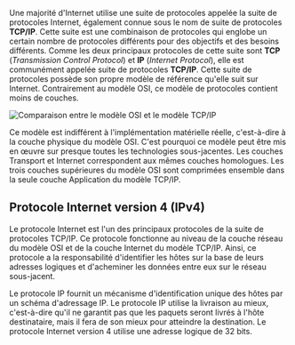 Une majorité d'Internet utilise une suite de protocoles appelée la suite de protocoles Internet, également connue sous le nom de suite de protocoles **TCP/IP**. Cette suite est une combinaison de protocoles qui englobe un certain nombre de protocoles différents pour des objectifs et des besoins différents. Comme les deux principaux protocoles de cette suite sont **TCP** (*Transmission Control Protocol*) et **IP** (*Internet Protocol*), elle est communément appelée suite de protocoles **TCP/IP**. Cette suite de protocoles possède son propre modèle de référence qu'elle suit sur Internet. Contrairement au modèle OSI, ce modèle de protocoles contient moins de couches.

![Comparaison entre le modèle OSI et le modèle TCP/IP](https://raw.githubusercontent.com/Microleadoff/content/master/lang/fr/courses/R%C3%A9seaux/Protocoles%20r%C3%A9seaux/IPV4/courses/0030%20-%20Mod%C3%A8le%20TCP%20IP/images/image1.png)

Ce modèle est indifférent à l'implémentation matérielle réelle, c'est-à-dire à la couche physique du modèle OSI. C'est pourquoi ce modèle peut être mis en œuvre sur presque toutes les technologies sous-jacentes. Les couches Transport et Internet correspondent aux mêmes couches homologues. Les trois couches supérieures du modèle OSI sont comprimées ensemble dans la seule couche Application du modèle TCP/IP.

## Protocole Internet version 4 (IPv4)

Le protocole Internet est l'un des principaux protocoles de la suite de protocoles TCP/IP. Ce protocole fonctionne au niveau de la couche réseau du modèle OSI et de la couche Internet du modèle TCP/IP. Ainsi, ce protocole a la responsabilité d'identifier les hôtes sur la base de leurs adresses logiques et d'acheminer les données entre eux sur le réseau sous-jacent.

Le protocole IP fournit un mécanisme d'identification unique des hôtes par un schéma d'adressage IP. Le protocole IP utilise la livraison au mieux, c'est-à-dire qu'il ne garantit pas que les paquets seront livrés à l'hôte destinataire, mais il fera de son mieux pour atteindre la destination. Le protocole Internet version 4 utilise une adresse logique de 32 bits.